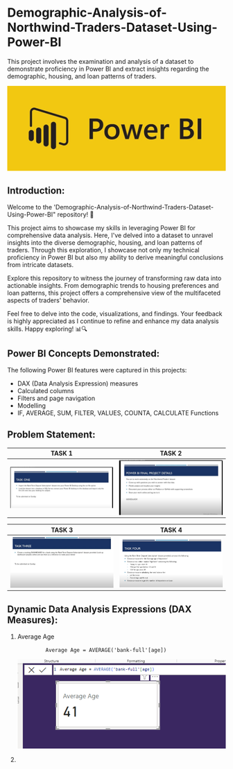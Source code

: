 # Demographic-Analysis-of-Northwind-Traders-Dataset-Using-Power-BI
 This project involves the examination and analysis of a dataset to demonstrate proficiency in Power BI and extract insights regarding the demographic, housing, and loan patterns of traders.

![](P_BI.jpg)

## Introduction:
Welcome to the 'Demographic-Analysis-of-Northwind-Traders-Dataset-Using-Power-BI" repository! 🚀

This project aims to showcase my skills in leveraging Power BI for comprehensive data analysis. Here, I've delved into a dataset to unravel insights into the diverse demographic, housing, and loan patterns of traders. Through this exploration, I showcase not only my technical proficiency in Power BI but also my ability to derive meaningful conclusions from intricate datasets.

Explore this repository to witness the journey of transforming raw data into actionable insights. From demographic trends to housing preferences and loan patterns, this project offers a comprehensive view of the multifaceted aspects of traders' behavior.

Feel free to delve into the code, visualizations, and findings. Your feedback is highly appreciated as I continue to refine and enhance my data analysis skills. Happy exploring! 📊🔍

## Power BI Concepts Demonstrated:
The following Power BI features were captured in this projects:

- DAX (Data Analysis Expression) measures
- Calculated columns
- Filters and page navigation
- Modelling
- IF, AVERAGE, SUM, FILTER, VALUES, COUNTA, CALCULATE Functions

## Problem Statement:

   TASK 1                          |       TASK 2
   :-------------------------:|:---------------------------:
   ![](Task_1.png)                 |    ![](Project_Task.png)


   TASK 3                          |       TASK 4
   :-------------------------:|:---------------------------:
   ![](Task_3.png)                 |    ![](Task_4.png)


 ## Dynamic Data Analysis Expressions (DAX Measures):

  1. Average Age

                  Average Age = AVERAGE('bank-full'[age])

     ![](Ave_age.png)
  3. 


